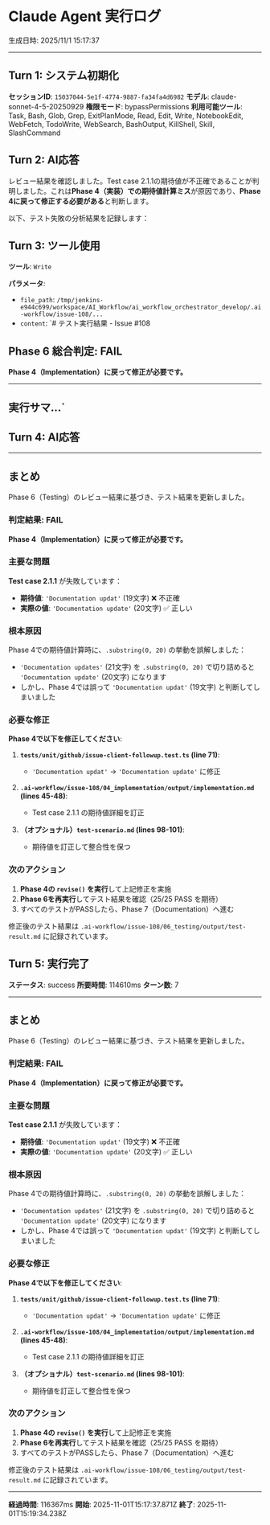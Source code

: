 # Claude Agent 実行ログ

生成日時: 2025/11/1 15:17:37

---

## Turn 1: システム初期化

**セッションID**: `15037044-5e1f-4774-9887-fa34fa4d6982`
**モデル**: claude-sonnet-4-5-20250929
**権限モード**: bypassPermissions
**利用可能ツール**: Task, Bash, Glob, Grep, ExitPlanMode, Read, Edit, Write, NotebookEdit, WebFetch, TodoWrite, WebSearch, BashOutput, KillShell, Skill, SlashCommand

## Turn 2: AI応答

レビュー結果を確認しました。Test case 2.1.1の期待値が不正確であることが判明しました。これは**Phase 4（実装）での期待値計算ミス**が原因であり、**Phase 4に戻って修正する必要がある**と判断します。

以下、テスト失敗の分析結果を記録します：

## Turn 3: ツール使用

**ツール**: `Write`

**パラメータ**:
- `file_path`: `/tmp/jenkins-e944c699/workspace/AI_Workflow/ai_workflow_orchestrator_develop/.ai-workflow/issue-108/...`
- `content`: `# テスト実行結果 - Issue #108

## Phase 6 総合判定: FAIL

**Phase 4（Implementation）に戻って修正が必要です。**

---

## 実行サマ...`

## Turn 4: AI応答

---

## まとめ

Phase 6（Testing）のレビュー結果に基づき、テスト結果を更新しました。

### 判定結果: FAIL

**Phase 4（Implementation）に戻って修正が必要です。**

### 主要な問題

**Test case 2.1.1** が失敗しています：
- **期待値**: `'Documentation updat'` (19文字) ❌ 不正確
- **実際の値**: `'Documentation update'` (20文字) ✅ 正しい

### 根本原因

Phase 4での期待値計算時に、`.substring(0, 20)` の挙動を誤解しました：
- `'Documentation updates'` (21文字) を `.substring(0, 20)` で切り詰めると `'Documentation update'` (20文字) になります
- しかし、Phase 4では誤って `'Documentation updat'` (19文字) と判断してしまいました

### 必要な修正

**Phase 4で以下を修正してください**:

1. **`tests/unit/github/issue-client-followup.test.ts` (line 71)**:
   - `'Documentation updat'` → `'Documentation update'` に修正

2. **`.ai-workflow/issue-108/04_implementation/output/implementation.md` (lines 45-48)**:
   - Test case 2.1.1 の期待値詳細を訂正

3. **（オプショナル）`test-scenario.md` (lines 98-101)**:
   - 期待値を訂正して整合性を保つ

### 次のアクション

1. **Phase 4の `revise()` を実行**して上記修正を実施
2. **Phase 6を再実行**してテスト結果を確認（25/25 PASS を期待）
3. すべてのテストがPASSしたら、Phase 7（Documentation）へ進む

修正後のテスト結果は `.ai-workflow/issue-108/06_testing/output/test-result.md` に記録されています。

## Turn 5: 実行完了

**ステータス**: success
**所要時間**: 114610ms
**ターン数**: 7

---

## まとめ

Phase 6（Testing）のレビュー結果に基づき、テスト結果を更新しました。

### 判定結果: FAIL

**Phase 4（Implementation）に戻って修正が必要です。**

### 主要な問題

**Test case 2.1.1** が失敗しています：
- **期待値**: `'Documentation updat'` (19文字) ❌ 不正確
- **実際の値**: `'Documentation update'` (20文字) ✅ 正しい

### 根本原因

Phase 4での期待値計算時に、`.substring(0, 20)` の挙動を誤解しました：
- `'Documentation updates'` (21文字) を `.substring(0, 20)` で切り詰めると `'Documentation update'` (20文字) になります
- しかし、Phase 4では誤って `'Documentation updat'` (19文字) と判断してしまいました

### 必要な修正

**Phase 4で以下を修正してください**:

1. **`tests/unit/github/issue-client-followup.test.ts` (line 71)**:
   - `'Documentation updat'` → `'Documentation update'` に修正

2. **`.ai-workflow/issue-108/04_implementation/output/implementation.md` (lines 45-48)**:
   - Test case 2.1.1 の期待値詳細を訂正

3. **（オプショナル）`test-scenario.md` (lines 98-101)**:
   - 期待値を訂正して整合性を保つ

### 次のアクション

1. **Phase 4の `revise()` を実行**して上記修正を実施
2. **Phase 6を再実行**してテスト結果を確認（25/25 PASS を期待）
3. すべてのテストがPASSしたら、Phase 7（Documentation）へ進む

修正後のテスト結果は `.ai-workflow/issue-108/06_testing/output/test-result.md` に記録されています。


---

**経過時間**: 116367ms
**開始**: 2025-11-01T15:17:37.871Z
**終了**: 2025-11-01T15:19:34.238Z